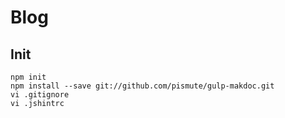 # Blog

## Init

    npm init
    npm install --save git://github.com/pismute/gulp-makdoc.git
    vi .gitignore
    vi .jshintrc

